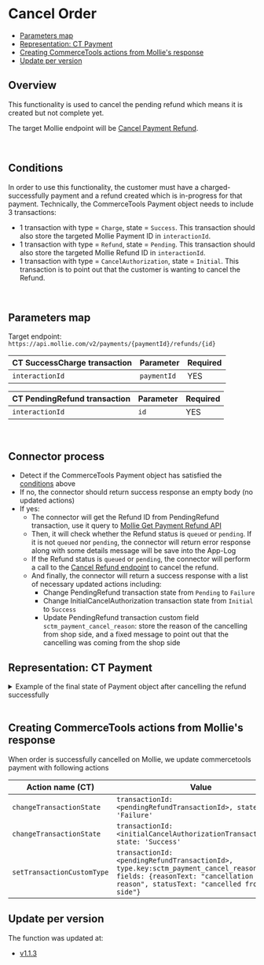 # Cancel Order

  * [Parameters map](#parameters-map)
  * [Representation: CT Payment](#representation-ct-payment)
  * [Creating CommerceTools actions from Mollie's response](#creating-commercetools-actions-from-mollies-response)
  * [Update per version](#update-per-version)

## Overview
This functionality is used to cancel the pending refund which means it is created but not complete yet.

The target Mollie endpoint will be [Cancel Payment Refund](https://docs.mollie.com/reference/cancel-refund).

<br />

## Conditions

In order to use this functionality, the customer must have a charged-successfully payment and a refund created which is in-progress for that payment.
Technically, the CommerceTools Payment object needs to include 3 transactions:
- 1 transaction with type = `Charge`, state = `Success`. This transaction should also store the targeted Mollie Payment ID in `interactionId`.
- 1 transaction with type = `Refund`, state = `Pending`. This transaction should also store the targeted Mollie Refund ID in `interactionId`.
- 1 transaction with type = `CancelAuthorization`, state = `Initial`. This transaction is to point out that the customer is wanting to cancel the Refund.

<br />

## Parameters map

Target endpoint: `https://api.mollie.com/v2/payments/{paymentId}/refunds/{id}`

| CT SuccessCharge transaction                | Parameter                                   | Required |
|---------------------------------------------|---------------------------------------------|----------|
| `interactionId`                             | `paymentId`                                 | YES      |

| CT PendingRefund transaction                | Parameter                                   | Required |
|---------------------------------------------|---------------------------------------------|----------|
| `interactionId`                             | `id`                                        | YES      |

<br />

## Connector process

- Detect if the CommerceTools Payment object has satisfied the [conditions](#conditions) above
- If no, the connector should return success response an empty body (no updated actions)
- If yes:
  - The connector will get the Refund ID from PendingRefund transaction, use it query to [Mollie Get Payment Refund API](#https://docs.mollie.com/reference/get-refund)
  - Then, it will check whether the Refund status is `queued` or `pending`. If it is not `queued` nor `pending`, the connector will return error response along with some details message will be save into the App-Log
  - If the Refund status is `queued` or `pending`, the connector will perform a call to the [Cancel Refund endpoint](https://docs.mollie.com/reference/cancel-refund) to cancel the refund.
  - And finally, the connector will return a success response with a list of necessary updated actions including: 
    - Change PendingRefund transaction state from `Pending` to `Failure`
    - Change InitialCancelAuthorization transaction state from `Initial` to `Success`
    - Update PendingRefund transaction custom field `sctm_payment_cancel_reason`: store the reason of the cancelling from shop side, and a fixed message to point out that the cancelling was coming from the shop side

## Representation: CT Payment  

<details>
  <summary>Example of the final state of Payment object after cancelling the refund successfully</summary>

```json
{
    "id": "c0887a2d-bfbf-4f77-8f3d-fc33fb4c0920",
    "version": 7,
    "lastMessageSequenceNumber": 4,
    "createdAt": "2021-12-16T08:21:02.813Z",
    "lastModifiedAt": "2021-12-16T08:22:28.979Z",
    "lastModifiedBy": {
        "clientId": "A-7gCPuzUQnNSdDwlOCC",
        "isPlatformClient": false
    },
    "createdBy": {
        "clientId": "A-7gCPuzUQnNSdDwlOCC",
        "isPlatformClient": false
    },
    "key": "ord_5h2f3w",
    "amountPlanned": {
        "type": "centPrecision",
        "currencyCode": "EUR",
        "centAmount": 1604,
        "fractionDigits": 2
    },
    "paymentMethodInfo": {
        "paymentInterface": "Mollie",
        "method": "ideal"
    },
    "custom": {
        "type": {
            "typeId": "type",
            "id": "c11764fa-4e07-4cc0-ba40-e7dfc8d67b4e"
        },
        "fields": {
            "createPayment": "{\"redirectUrl\":\"https://www.redirect.com/\",\"webhookUrl\":\"https://webhook.com\",\"locale\":\"nl_NL\"}"
        }
    },
    "paymentStatus": {},
    "transactions": [
        {
            "id": "869ea4f0-b9f6-4006-bf04-d8306b5c9564",
            "type": "Charge",
            "interactionId": "tr_7UhSN1zuXS",
            "amount": {
                "type": "centPrecision",
                "currencyCode": "EUR",
                "centAmount": 1604,
                "fractionDigits": 2
            },
            "state": "Success"
        },
        {
            "id": "869ea4f0-b9f6-4006-bf04-d8306b5c1234",
            "type": "Refund",
            "interactionId": "re_4qqhO89gsT",
            "amount": {
                "type": "centPrecision",
                "currencyCode": "EUR",
                "centAmount": 1604,
                "fractionDigits": 2
            },
            "state": "Failure",
            "custom": {
                "type": {
                    "key": "sctm_payment_cancel_refund"
                },
                "fields": {
                    "reasonText": "Cancel refund reason"
                }
            }
        },
        {
            "id": "ad199f53-09be-43a5-ae73-aa97248239ad",
            "type": "CancelAuthorization",
            "amount": {
                "centAmount": 1604,
                "currencyCode": "EUR"
            },
            "state": "Success",
            "custom": {
                "type": {
                    "typeId": "type",
                    "key": "sctm_payment_cancel_reason"
                },
                "fields": {
                    "reasonText": "Testing cancel payment"
                }
            },
        },
    ],
}
```
</details>
<br />

## Creating CommerceTools actions from Mollie's response

When order is successfully cancelled on Mollie, we update commercetools payment with following actions

| Action name (CT)                 | Value                                                                      |
| -------------------------------- | -------------------------------------------------------------------------- |
| `changeTransactionState`         | `transactionId: <pendingRefundTransactionId>, state: 'Failure'`            |
| `changeTransactionState`         | `transactionId: <initialCancelAuthorizationTransactionId>, state: 'Success'`            |
| `setTransactionCustomType`     | `transactionId: <pendingRefundTransactionId>, type.key:sctm_payment_cancel_reason, fields: {reasonText: "cancellation reason", statusText: "cancelled from shop side"}`                                   |

## Update per version

The function was updated at:
- [v1.1.3](../CHANGELOG.md#v113)
